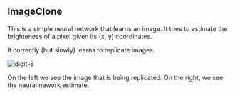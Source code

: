 ## ImageClone

This is a simple neural network that learns an image. It tries to estimate the brighteness of a pixel given its (x, y) coordinates.

It correctly (but slowly) learns to replicate images.

![digit-8](https://github.com/lesserfish/nanoflow/assets/73536889/9de56aaa-5dd7-44fd-8240-4464af869a47) 

On the left we see the image that is being replicated. On the right, we see the neural nework estimate.
